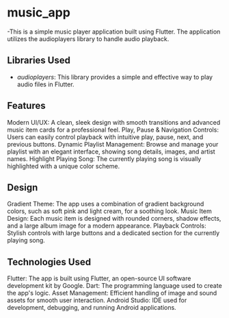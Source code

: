 # music_app

-This is a simple music player application built using Flutter. The application utilizes the audioplayers library to handle audio playback.

## Libraries Used
- *audioplayers*: This library provides a simple and effective way to play audio files in Flutter.



## Features
Modern UI/UX: A clean, sleek design with smooth transitions and advanced music item cards for a professional feel.
Play, Pause & Navigation Controls: Users can easily control playback with intuitive play, pause, next, and previous buttons.
Dynamic Playlist Management: Browse and manage your playlist with an elegant interface, showing song details, images, and artist names.
Highlight Playing Song: The currently playing song is visually highlighted with a unique color scheme.



## Design
Gradient Theme: The app uses a combination of gradient background colors, such as soft pink and light cream, for a soothing look.
Music Item Design: Each music item is designed with rounded corners, shadow effects, and a large album image for a modern appearance.
Playback Controls: Stylish controls with large buttons and a dedicated section for the currently playing song.



## Technologies Used
Flutter: The app is built using Flutter, an open-source UI software development kit by Google.
Dart: The programming language used to create the app's logic.
Asset Management: Efficient handling of image and sound assets for smooth user interaction.
Android Studio: IDE used for development, debugging, and running Android applications.







